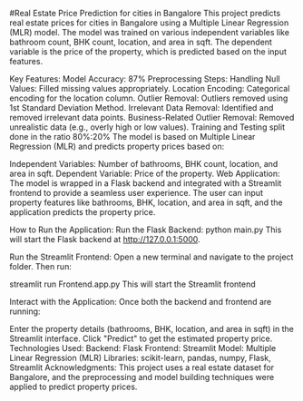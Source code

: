 #Real Estate Price Prediction for cities in Bangalore
This project predicts real estate prices for cities in Bangalore using a Multiple Linear Regression (MLR) model. The model was trained on various independent variables like bathroom count, BHK count, location, and area in sqft. The dependent variable is the price of the property, which is predicted based on the input features.

Key Features:
Model Accuracy: 87%
Preprocessing Steps:
Handling Null Values: Filled missing values appropriately.
Location Encoding: Categorical encoding for the location column.
Outlier Removal: Outliers removed using 1st Standard Deviation Method.
Irrelevant Data Removal: Identified and removed irrelevant data points.
Business-Related Outlier Removal: Removed unrealistic data (e.g., overly high or low values).
Training and Testing split done in the ratio 80%:20%
The model is based on Multiple Linear Regression (MLR) and predicts property prices based on:

Independent Variables: Number of bathrooms, BHK count, location, and area in sqft.
Dependent Variable: Price of the property.
Web Application:
The model is wrapped in a Flask backend and integrated with a Streamlit frontend to provide a seamless user experience. The user can input property features like bathrooms, BHK, location, and area in sqft, and the application predicts the property price.

How to Run the Application:
Run the Flask Backend:
python main.py
This will start the Flask backend at http://127.0.0.1:5000.

Run the Streamlit Frontend:
Open a new terminal and navigate to the project folder. Then run:

streamlit run Frontend.app.py
This will start the Streamlit frontend 

Interact with the Application:
Once both the backend and frontend are running:

Enter the property details (bathrooms, BHK, location, and area in sqft) in the Streamlit interface.
Click "Predict" to get the estimated property price.
Technologies Used:
Backend: Flask
Frontend: Streamlit
Model: Multiple Linear Regression (MLR)
Libraries: scikit-learn, pandas, numpy, Flask, Streamlit
Acknowledgments:
This project uses a real estate dataset for Bangalore, and the preprocessing and model building techniques were applied to predict property prices.
